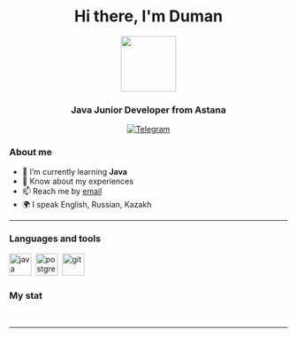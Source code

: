 <div id="header" align="center">
    <h1>Hi there, I'm  Duman </h1>
     <img src="https://i.gifer.com/6vIk.gif" width="100"/>
    <h3>Java Junior Developer from Astana</h3>
</div>

<div id="socials" align="center">
  
  <a href="https://t.me/khuangangsta">
    <img src="https://img.shields.io/badge/Telegram-blue?style=for-the-badge&logo=telegram&logoColor=white" alt="Telegram"/>
  </a>
</div>

### About me
- 🌱 I’m currently learning **Java**
- 📄 Know about my experiences 
- 📫 Reach me by [email](mailto:duman2k@gmail.com)
- 🌍 I speak English, Russian, Kazakh 

---

### Languages and tools

<img src="https://cdn.jsdelivr.net/gh/devicons/devicon/icons/java/java-original-wordmark.svg" title="java" width="40" height="40"/>&nbsp;
<img src="https://cdn.jsdelivr.net/gh/devicons/devicon/icons/postgresql/postgresql-original.svg" title="postgresql" width="40" height="40"/>&nbsp;
<img src="https://cdn.jsdelivr.net/gh/devicons/devicon/icons/git/git-plain.svg" title="git" width="40" height="40"/>&nbsp;



### My stat

<div id="stat" align="center">
    <img src="https://github-profile-summary-cards.vercel.app/api/cards/profile-details?username=duman2k&theme=github_dark" alt=""/>
    <img src="https://github-profile-summary-cards.vercel.app/api/cards/most-commit-language?username=duman2k&theme=github_dark" alt=""/>
     <img src="https://github-profile-summary-cards.vercel.app/api/cards/stats?username=duman2k&theme=github_dark" alt=""/>
</div>

---
